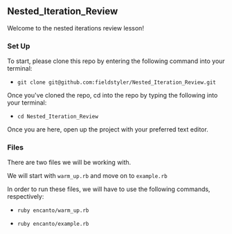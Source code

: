 ## Nested_Iteration_Review

Welcome to the nested iterations review lesson!

### Set Up

To start, please clone this repo by entering the following command into your terminal:

 - `git clone git@github.com:fieldstyler/Nested_Iteration_Review.git`

Once you've cloned the repo, cd into the repo by typing the following into your terminal:

 - `cd Nested_Iteration_Review`

Once you are here, open up the project with your preferred text editor.

### Files

There are two files we will be working with.

We will start with `warm_up.rb` and move on to `example.rb`

In order to run these files, we will have to use the following commands, respectively:

 - `ruby encanto/warm_up.rb`

 - `ruby encanto/example.rb`
